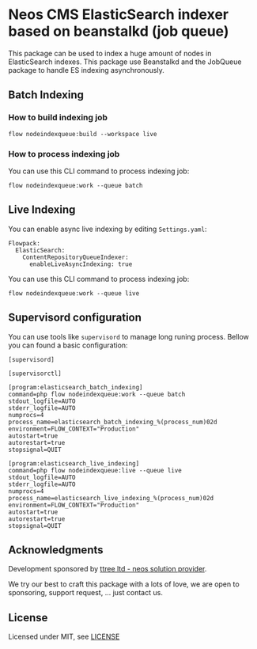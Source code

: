 # Neos CMS ElasticSearch indexer based on beanstalkd (job queue)

This package can be used to index a huge amount of nodes in ElasticSearch indexes. This 
package use Beanstalkd and the JobQueue package to handle ES indexing asynchronously.

## Batch Indexing

### How to build indexing job

    flow nodeindexqueue:build --workspace live
    
### How to process indexing job

You can use this CLI command to process indexing job:

    flow nodeindexqueue:work --queue batch

## Live Indexing

You can enable async live indexing by editing ```Settings.yaml```:

    Flowpack:
      ElasticSearch:
        ContentRepositoryQueueIndexer:
          enableLiveAsyncIndexing: true
          
You can use this CLI command to process indexing job:

    flow nodeindexqueue:work --queue live          

## Supervisord configuration

You can use tools like ```supervisord``` to manage long runing process. Bellow you can
found a basic configuration:

    [supervisord]
   
    [supervisorctl]
   
    [program:elasticsearch_batch_indexing]
    command=php flow nodeindexqueue:work --queue batch
    stdout_logfile=AUTO
    stderr_logfile=AUTO
    numprocs=4
    process_name=elasticsearch_batch_indexing_%(process_num)02d
    environment=FLOW_CONTEXT="Production"
    autostart=true
    autorestart=true
    stopsignal=QUIT
    
    [program:elasticsearch_live_indexing]
    command=php flow nodeindexqueue:live --queue live
    stdout_logfile=AUTO
    stderr_logfile=AUTO
    numprocs=4
    process_name=elasticsearch_live_indexing_%(process_num)02d
    environment=FLOW_CONTEXT="Production"
    autostart=true
    autorestart=true
    stopsignal=QUIT

Acknowledgments
---------------

Development sponsored by [ttree ltd - neos solution provider](http://ttree.ch).

We try our best to craft this package with a lots of love, we are open to
sponsoring, support request, ... just contact us.

License
-------

Licensed under MIT, see [LICENSE](LICENSE)
